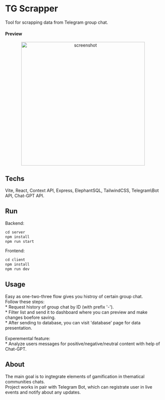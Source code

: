 # TG Scrapper 
Tool for scrapping data from Telegram group chat. 

#### Preview 
<center><img src="./client/images/mood-mob.jpg" alt="screenshot" width=400 center/></center>

## Techs
Vite, React, Context API, Express, ElephantSQL, TailwindCSS, Telegram\Bot API, Chat-GPT API.

## Run

Backend: 
```js
cd server
npm install 
npm run start
```
   
Frontend: 
```js
cd client
npm install 
npm run dev

```

## Usage
Easy as one-two-three flow gives you histroy of certain group chat. <br>
Follow these steps: <br>
    * Request history of group chat by ID (with prefix '-'). <br>
    * Filter list and send it to dashboard where you can preview and make changes boefore saving. <br>
    * After sending to database, you can visit 'database' page for data presentation. <br>
<br>
Experemental feature: <br>
    * Analyze users messages for positive/negative/neutral content with help of Chat-GPT.<br>

## About 
The main goal is to ingtegrate elements of gamification in thematical communities chats. <br>
Project works in pair with Telegram Bot, which can registrate user in live events and notify about any updates. 